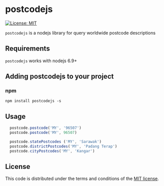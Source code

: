 # postcodejs

[![License: MIT](https://img.shields.io/badge/license-MIT-blue.svg?style=flat)](http://opensource.org/licenses/MIT)

`postcodejs` is a nodejs library for query worldwide postcode descriptions

## Requirements

`postcodejs` works with nodejs 6.9+

## Adding postcodejs to your project

### npm
`npm install postcodejs -s`

## Usage

```js
  postcode.postcode('MY', '96507')
  postcode.postcode('MY', 96507)

  postcode.statePostcodes ('MY', 'Sarawak')
  postcode.districtPostcodes('MY', 'Padang Terap')
  postcode.cityPostcodes('MY', 'Kangar')
```

## License

This code is distributed under the terms and conditions of the [MIT license](LICENSE).
